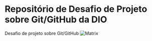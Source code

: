 # Repositório de Desafio de Projeto sobre Git/GitHub da DIO
Desafio de projeto sobre Git/GitHub
![Matrix](https://cutewallpaper.org/25/animated-matrix-gif-wallpaper/the-76235-matrix-f5ffc-matrix-6dd49-gif-3f277-on-5065c-gifer-948bc-by-c9788-bagda.gif)
